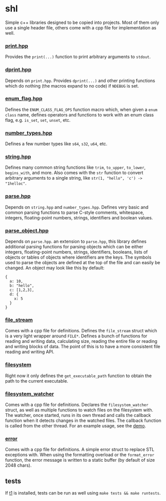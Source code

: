 # shl
Simple c++ libraries designed to be copied into projects. Most of them only use a single header file, others come with a cpp file for implementation as well.

### [print.hpp](https://github.com/DaemonTsun/shl/blob/master/src/shl/print.hpp)
Provides the `print(...)` function to print arbitrary arguments to `stdout`.

### [dprint.hpp](https://github.com/DaemonTsun/shl/blob/master/src/shl/dprint.hpp)
Depends on `print.hpp`. Provides `dprint(...)` and other printing functions which do nothing (the macros expand to no code) if `NDEBUG` is set.

### [enum_flag.hpp](https://github.com/DaemonTsun/shl/blob/master/src/shl/enum_flag.hpp)
Defines the `ENUM_CLASS_FLAG_OPS` function macro which, when given a `enum class` name, defines operators and functions to work with an enum class flag, e.g. `is_set`, `set`, `unset`, etc.

### [number_types.hpp](https://github.com/DaemonTsun/shl/blob/master/src/shl/number_types.hpp)
Defines a few number types like `s64`, `s32`, `u64`, etc.

### [string.hpp](https://github.com/DaemonTsun/shl/blob/master/src/shl/string.hpp)
Defines many common string functions like `trim`, `to_upper`, `to_lower`, `begins_with`, and more.
Also comes with the `str` function to convert arbitrary arguments to a single string, like `str(1, "hello", 'c') -> "1helloc"`.

### [parse.hpp](https://github.com/DaemonTsun/shl/blob/master/src/shl/parse.hpp)
Depends on `string.hpp` and `number_types.hpp`. Defines very basic and common parsing functions to parse C-style comments, whitespace, integers, floating-point numbers, strings, identifiers and boolean values.

### [parse_object.hpp](https://github.com/DaemonTsun/shl/blob/master/src/shl/parse_object.hpp)
Depends on `parse.hpp`. an extension to `parse.hpp`, this library defines additional parsing functions for parsing objects which can be either integers, floating-point numbers, strings, identifiers, booleans, lists of objects or tables of objects where identifiers are the keys.
The symbols used to parse the objects are defined at the top of the file and can easily be changed.
An object may look like this by default:

```
{
  a: 10,
  b: "hello",
  c: [1,2,3],
  d: {
    x: 5
  }
}
```

### [file_stream](https://github.com/DaemonTsun/shl/blob/master/src/shl/file_stream.hpp)
Comes with a cpp file for definitions. Defines the `file_stream` struct which is a very light wrapper around `FILE*`. Defines a bunch of functions for reading and writing data, calculating size, reading the entire file or reading and writing blocks of data.
The point of this is to have a more consistent file reading and writing API.

### [filesystem](https://github.com/DaemonTsun/shl/blob/master/src/shl/filesystem.hpp)
Right now it only defines the `get_executable_path` function to obtain the path to the current executable.

### [filesystem_watcher](https://github.com/DaemonTsun/shl/blob/master/src/shl/filesystem_watcher.hpp)
Comes with a cpp file for definitions. Declares the `filesystem_watcher` struct, as well as multiple functions to watch files on the filesystem with.
The watcher, once started, runs in its own thread and calls the callback function when it detects changes in the watched files.
The callback function is called from the other thread.
For an example usage, see the [demo](https://github.com/DaemonTsun/shl/blob/master/demos/filesystem_watcher_demo/src/main.cpp).

### [error](https://github.com/DaemonTsun/shl/blob/master/src/shl/error.hpp)
Comes with a cpp file for definitions. A simple error struct to replace STL exceptions with.
When using the formatting overload or the `format_error` function, the error message is written to a static buffer (by default of size 2048 chars).

## tests
If [t1](https://github.com/DaemonTsun/t1) is installed, tests can be run as well using `make tests && make runtests`.
